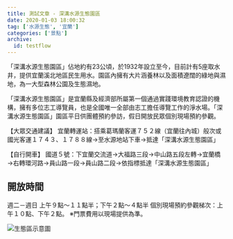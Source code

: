 ```yaml
---
title: 測試文章 - 深溝水源生態園區
date: 2020-01-03 18:00:32
tag: ['水源生態', '宜蘭']
categories: ['景點']
archive:
  id: testflow
---
```


「深溝水源生態園區」佔地約有23公頃，於1932年設立至今，目前計有5座取水井，提供宜蘭溪北地區民生用水。園區內擁有大片涵養林以及面積遼闊的綠地與濕地，為一大型森林公園及生態濕地。

「深溝水源生態園區」是宜蘭縣及經濟部所屬第一個通過實踐環境教育認證的機構，擁有多位志工導覽員，也是全國唯一全部由志工擔任導覽工作的淨水場。「深溝水源生態園區」園區平日供團體預約參訪，假日開放民眾個別現場預約參觀。

<!-- more -->

【大眾交通建議】
宜蘭轉運站：搭乘葛瑪蘭客運７５２線（宜蘭往內城）般次或國光客運１７４３、１７８８線→至水源地站下車→抵達「深溝水源生態園區」
 
【自行開車】
國道５號：下宜蘭交流道→大福路三段→中山路五段左轉→宜蘭橋→右轉環河路→員山路一段→員山路二段→依指標抵達「深溝水源生態園區」

## 開放時間

週二－週日
上午９點～１１點半；下午２點～４點半
個別現場預約參觀梯次：上午１０點、下午２點。
※門票費用以現場提供為準。

![生態區示意圖](http://www.tonyhuang39.com/tony0939/20121215_01.JPG)
